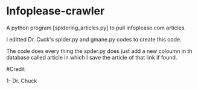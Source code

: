 # Infoplease-crawler
 A python program [spidering_articles.py] to pull infoplease.com articles.
 
I editted Dr. Cuck's spider.py and gmane.py codes to create this code.

The code does every thing the spder.py does just add a new coloumn in th database called article in which I save the article of that link if found.

#Credit

1- Dr. Chuck
